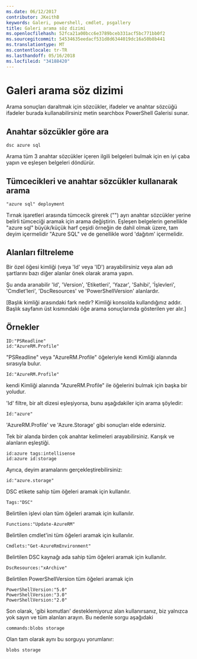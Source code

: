 ```yaml
---
ms.date: 06/12/2017
contributor: JKeithB
keywords: Galeri, powershell, cmdlet, psgallery
title: Galeri arama söz dizimi
ms.openlocfilehash: 52fca21a00bcc6e3789bceb331acf5bc771bb0f2
ms.sourcegitcommit: 54534635eedacf531d8d6344019dc16a50b8b441
ms.translationtype: MT
ms.contentlocale: tr-TR
ms.lasthandoff: 05/16/2018
ms.locfileid: "34188420"
---
```

# <a name="gallery-search-syntax"></a>Galeri arama söz dizimi

Arama sonuçları daraltmak için sözcükler, ifadeler ve anahtar sözcüğü ifadeler burada kullanabilirsiniz metin searchbox PowerShell Galerisi sunar.

## <a name="search-by-keywords"></a>Anahtar sözcükler göre ara

    dsc azure sql

Arama tüm 3 anahtar sözcükler içeren ilgili belgeleri bulmak için en iyi çaba yapın ve eşleşen belgeleri döndürür.

## <a name="search-using-phrases-and-keywords"></a>Tümcecikleri ve anahtar sözcükler kullanarak arama

    "azure sql" deployment

Tırnak işaretleri arasında tümcecik girerek ("") ayrı anahtar sözcükler yerine belirli tümceciği aramak için arama değiştirin.
Eşleşen belgelerin genellikle "azure sql" büyük/küçük harf çeşidi örneğin de dahil olmak üzere, tam deyim içermelidir "Azure SQL" ve de genellikle word 'dağıtım' içermelidir.

## <a name="filtering-on-fields"></a>Alanları filtreleme

Bir özel öğesi kimliği (veya 'Id' veya 'ID') arayabilirsiniz veya alan adı şartlarını bazı diğer alanlar önek olarak arama yapın.

Şu anda aranabilir 'Id', 'Version', 'Etiketleri', 'Yazar', 'Sahibi', 'İşlevleri', 'Cmdlet'leri', 'DscResources' ve 'PowerShellVersion' alanlardır.

[Başlık kimliği arasındaki fark nedir? Kimliği konsolda kullandığınız addır. Başlık sayfanın üst kısmındaki öğe arama sonuçlarında gösterilen yer alır.]

## <a name="examples"></a>Örnekler

    ID:"PSReadline"
    id:"AzureRM.Profile"

"PSReadline" veya "AzureRM.Profile" öğeleriyle kendi Kimliği alanında sırasıyla bulur.

    Id:"AzureRM.Profile"

kendi Kimliği alanında "AzureRM.Profile" ile öğelerini bulmak için başka bir yoludur.

'Id' filtre, bir alt dizesi eşleşiyorsa, bunu aşağıdakiler için arama şöyledir:

    Id:"azure"

'AzureRM.Profile' ve 'Azure.Storage' gibi sonuçları elde edersiniz.

Tek bir alanda birden çok anahtar kelimeleri arayabilirsiniz. Karışık ve alanların eşleştiği.

    id:azure tags:intellisense
    id:azure id:storage

Ayrıca, deyim aramalarını gerçekleştirebilirsiniz:

    id:"azure.storage"


DSC etikete sahip tüm öğeleri aramak için kullanılır.

    Tags:"DSC"

Belirtilen işlevi olan tüm öğeleri aramak için kullanılır.

    Functions:"Update-AzureRM"

Belirtilen cmdlet'ini tüm öğeleri aramak için kullanılır.

    Cmdlets:"Get-AzureRmEnvironment"

Belirtilen DSC kaynağı ada sahip tüm öğeleri aramak için kullanılır.

    DscResources:"xArchive"

Belirtilen PowerShellVersion tüm öğeleri aramak için

    PowerShellVersion:"5.0"
    PowerShellVersion:"3.0"
    PowerShellVersion:"2.0"


Son olarak, 'gibi komutları' desteklemiyoruz alan kullanırsanız, biz yalnızca yok sayın ve tüm alanları arayın. Bu nedenle sorgu aşağıdaki

    commands:blobs storage

Olan tam olarak aynı bu sorguyu yorumlanır:

    blobs storage